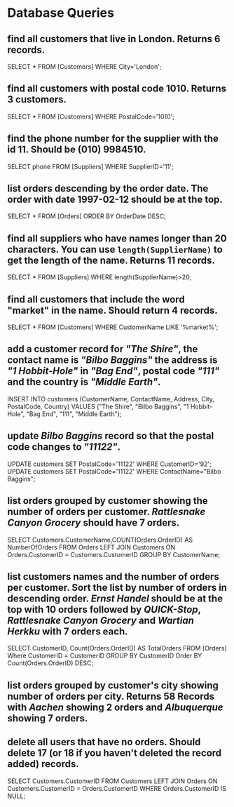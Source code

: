 # Database Queries

## find all customers that live in London. Returns 6 records.
SELECT * FROM [Customers] WHERE City='London';

## find all customers with postal code 1010. Returns 3 customers.
SELECT * FROM [Customers] WHERE PostalCode='1010';

## find the phone number for the supplier with the id 11. Should be (010) 9984510.
SELECT phone FROM [Suppliers] WHERE SupplierID='11';

## list orders descending by the order date. The order with date 1997-02-12 should be at the top.
SELECT * FROM [Orders] ORDER BY OrderDate DESC;

## find all suppliers who have names longer than 20 characters. You can use `length(SupplierName)` to get the length of the name. Returns 11 records.
SELECT * FROM [Suppliers] WHERE length(SupplierName)>20;

## find all customers that include the word "market" in the name. Should return 4 records.
SELECT * FROM [Customers] WHERE CustomerName LIKE '%market%';

## add a customer record for _"The Shire"_, the contact name is _"Bilbo Baggins"_ the address is _"1 Hobbit-Hole"_ in _"Bag End"_, postal code _"111"_ and the country is _"Middle Earth"_.
INSERT INTO customers (CustomerName, ContactName, Address, City, PostalCode, Country) VALUES ("The Shire", "Bilbo Baggins", "1 Hobbit-Hole", "Bag End", "111", "Middle Earth");

## update _Bilbo Baggins_ record so that the postal code changes to _"11122"_.
UPDATE customers SET PostalCode='11122' WHERE CustomerID='92';
UPDATE customers SET PostalCode='11122' WHERE ContactName="Bilbo Baggins";

## list orders grouped by customer showing the number of orders per customer. _Rattlesnake Canyon Grocery_ should have 7 orders.
SELECT Customers.CustomerName,COUNT(Orders.OrderID) AS NumberOfOrders FROM Orders 
LEFT JOIN Customers ON Orders.CustomerID = Customers.CustomerID
GROUP BY CustomerName;

## list customers names and the number of orders per customer. Sort the list by number of orders in descending order. _Ernst Handel_ should be at the top with 10 orders followed by _QUICK-Stop_, _Rattlesnake Canyon Grocery_ and _Wartian Herkku_ with 7 orders each.
SELECT CustomerID, Count(Orders.OrderID) AS TotalOrders FROM [Orders] Where CustomerID = CustomerID GROUP BY CustomerID 
Order BY Count(Orders.OrderID) DESC;

## list orders grouped by customer's city showing number of orders per city. Returns 58 Records with _Aachen_ showing 2 orders and _Albuquerque_ showing 7 orders.

## delete all users that have no orders. Should delete 17 (or 18 if you haven't deleted the record added) records.
SELECT Customers.CustomerID FROM Customers LEFT JOIN  Orders ON Customers.CustomerID = Orders.CustomerID WHERE Orders.CustomerID IS NULL;
